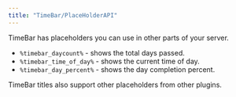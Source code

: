 ```yaml
---
title: "TimeBar/PlaceHolderAPI"
---
```

TimeBar has placeholders you can use in other parts of your server.

- `%timebar_daycount%` - shows the total days passed.
- `%timebar_time_of_day%` - shows the current time of day.
- `%timebar_day_percent%` - shows the day completion percent.

TimeBar titles also support other placeholders from other plugins.